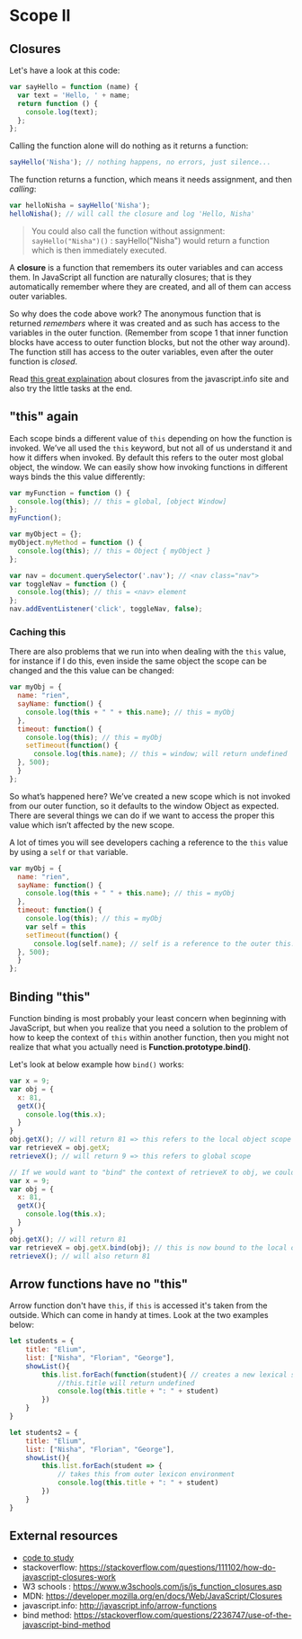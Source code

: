 Scope II
===

Closures
---

Let's have a look at this code:

```javascript
var sayHello = function (name) {
  var text = 'Hello, ' + name;
  return function () {
    console.log(text);
  };
};
```

Calling the function alone will do nothing as it returns a function:

```javascript
sayHello('Nisha'); // nothing happens, no errors, just silence...
```

The function returns a function, which means it needs assignment, and then _calling_:

```javascript
var helloNisha = sayHello('Nisha');
helloNisha(); // will call the closure and log 'Hello, Nisha'
```

> You could also call the function without assignment: `sayHello("Nisha")()` : sayHello("Nisha") would return a function which is then immediately executed.

A **closure** is a function that remembers its outer variables and can access them. In JavaScript all function are naturally closures; that is they automatically remember where they are created, and all of them can access outer variables.

So why does the code above work? The anonymous function that is returned _remembers_ where it was created and as such has access to the variables in the outer function. (Remember from scope 1 that inner function blocks have access to outer function blocks, but not the other way around). The function still has access to the outer variables, even after the outer function is _closed_.

Read [this great explaination](http://javascript.info/closure "closures") about closures from the javascript.info site and also try the little tasks at the end.

"this" again
---
Each scope binds a different value of `this` depending on how the function is invoked. We’ve all used the `this` keyword, but not all of us understand it and how it differs when invoked. By default this refers to the outer most global object, the window. We can easily show how invoking functions in different ways binds the this value differently:

```javascript
var myFunction = function () {
  console.log(this); // this = global, [object Window]
};
myFunction();

var myObject = {};
myObject.myMethod = function () {
  console.log(this); // this = Object { myObject }
};

var nav = document.querySelector('.nav'); // <nav class="nav">
var toggleNav = function () {
  console.log(this); // this = <nav> element
};
nav.addEventListener('click', toggleNav, false);
```

### Caching this
There are also problems that we run into when dealing with the `this` value, for instance if I do this, even inside the same object the scope can be changed and the this value can be changed:

```javascript
var myObj = {
  name: "rien",
  sayName: function() {
    console.log(this + " " + this.name); // this = myObj
  },
  timeout: function() {
    console.log(this); // this = myObj
    setTimeout(function() {
      console.log(this.name); // this = window; will return undefined
  }, 500);
  }
};
```
So what’s happened here? We’ve created a new scope which is not invoked from our outer function, so it defaults to the window Object as expected. There are several things we can do if we want to access the proper this value which isn’t affected by the new scope. 

A lot of times you will see developers caching a reference to the `this` value by using a `self` or `that` variable.

```javascript
var myObj = {
  name: "rien",
  sayName: function() {
    console.log(this + " " + this.name); // this = myObj
  },
  timeout: function() {
    console.log(this); // this = myObj
    var self = this
    setTimeout(function() {
      console.log(self.name); // self is a reference to the outer this.
  }, 500);
  }
};
```

Binding "this"
---
Function binding is most probably your least concern when beginning with JavaScript, but when you realize that you need a solution to the problem of how to keep the context of `this` within another function, then you might not realize that what you actually need is **Function.prototype.bind()**.

Let's look at below example how `bind()` works:

```javascript
var x = 9;
var obj = {
  x: 81,
  getX(){
    console.log(this.x);
  }
}
obj.getX(); // will return 81 => this refers to the local object scope
var retrieveX = obj.getX;
retrieveX(); // will return 9 => this refers to global scope

// If we would want to "bind" the context of retrieveX to obj, we could use bind
var x = 9;
var obj = {
  x: 81,
  getX(){
    console.log(this.x);
  }
}
obj.getX(); // will return 81
var retrieveX = obj.getX.bind(obj); // this is now bound to the local object scope
retrieveX(); // will also return 81

```

Arrow functions have no "this"
----

Arrow function don't have `this`, if `this` is accessed it's taken from the outside. Which can come in handy at times. Look at the two examples below:

```javascript
let students = {
    title: "Elium",
    list: ["Nisha", "Florian", "George"],
    showList(){
        this.list.forEach(function(student){ // creates a new lexical scope
            //this.title will return undefined
            console.log(this.title + ": " + student)
        })
    }
}

let students2 = {
    title: "Elium",
    list: ["Nisha", "Florian", "George"],
    showList(){
        this.list.forEach(student => {
            // takes this from outer lexicon environment
            console.log(this.title + ": " + student)
        })
    }
}
```





External resources
---
+ [code to study](https://github.com/jankeLearning/content-code/tree/master/Week%2003/clousres)
+ stackoverflow: https://stackoverflow.com/questions/111102/how-do-javascript-closures-work
+ W3 schools : https://www.w3schools.com/js/js_function_closures.asp
+ MDN: https://developer.mozilla.org/en/docs/Web/JavaScript/Closures
+ javascript.info: http://javascript.info/arrow-functions
+ bind method: https://stackoverflow.com/questions/2236747/use-of-the-javascript-bind-method